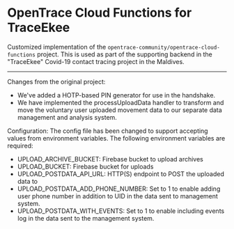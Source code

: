 # OpenTrace Cloud Functions for TraceEkee

Customized implementation of the `opentrace-community/opentrace-cloud-functions` project.
This is used as part of the supporting backend in the "TraceEkee" Covid-19 contact tracing project in the Maldives.

---

Changes from the original project:

- We've added a HOTP-based PIN generator for use in the handshake.
- We have implemented the processUploadData handler to transform and move the voluntary user uploaded movement data to our separate data management and analysis system.

Configuration:
The config file has been changed to support accepting values from environment variables. The following environment variables are required:

- UPLOAD_ARCHIVE_BUCKET: Firebase bucket to upload archives
- UPLOAD_BUCKET: Firebase bucket for uploads
- UPLOAD_POSTDATA_API_URL: HTTP(S) endpoint to POST the uploaded data to
- UPLOAD_POSTDATA_ADD_PHONE_NUMBER: Set to 1 to enable adding user phone number in addition to UID in the data sent to management system.
- UPLOAD_POSTDATA_WITH_EVENTS: Set to 1 to enable including events log in the data sent to the management system.
